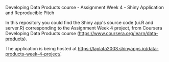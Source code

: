 Developing Data Products course - Assignment Week 4 - Shiny Application and Reproducible Pitch

In this repository you could find the Shiny app's source code (ui.R and server.R) corresponding to the Assignment Week 4 project, from Coursera Developing Data Products course (https://www.coursera.org/learn/data-products).

The application is being hosted at https://laplata2003.shinyapps.io/data-products-week-4-project/.
